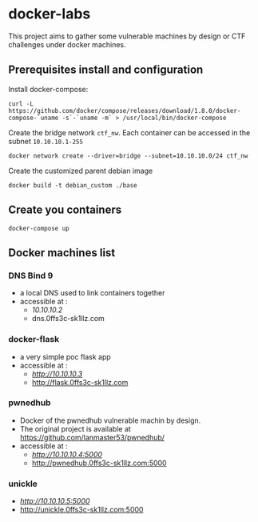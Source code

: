 # docker-labs

This project aims to gather some vulnerable machines by design or CTF challenges under docker machines. 

## Prerequisites install and configuration

Install docker-compose:

    curl -L https://github.com/docker/compose/releases/download/1.8.0/docker-compose-`uname -s`-`uname -m` > /usr/local/bin/docker-compose


Create the bridge network `ctf_nw`. 
Each container can be accessed in the subnet `10.10.10.1-255` 

    docker network create --driver=bridge --subnet=10.10.10.0/24 ctf_nw

Create the customized parent debian image

    docker build -t debian_custom ./base

## Create you containers

    docker-compose up
 
## Docker machines list

### DNS Bind 9

- a local DNS used to link containers together
- accessible at :
    - *10.10.10.2*
    - dns.0ffs3c-sk1llz.com

### docker-flask

- a very simple poc flask app
- accessible at :
    - *http://10.10.10.3*
    - http://flask.0ffs3c-sk1llz.com

### pwnedhub

- Docker of the pwnedhub vulnerable machin by design.
- The original project is available at https://github.com/lanmaster53/pwnedhub/
- accessible at :
    - *http://10.10.10.4:5000*
    - http://pwnedhub.0ffs3c-sk1llz.com:5000

### unickle

- *http://10.10.10.5:5000*
- http://unickle.0ffs3c-sk1llz.com:5000
